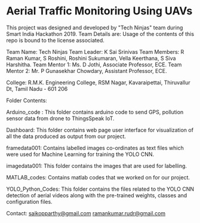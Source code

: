 # Aerial Traffic Monitoring Using UAVs

This project was designed and developed by "Tech Ninjas" team during Smart India Hackathon 2019. Team Details are:
Usage of the contents of this repo is bound to the license associated.

Team Name: Tech Ninjas
Team Leader: K Sai Srinivas
Team Members:
		R Raman Kumar, 
		S Roshini, 
		Roshini Sukumaran, 
		Vella Keerthana, 
		S Siva Harshitha.
Team Mentor 1: Ms. D Jothi, Associate Professor, ECE.
Team Mentor 2: Mr. P Gunasekhar Chowdary, Assistant Professor, ECE.

College: R.M.K. Engineering College, RSM Nagar, Kavaraipettai, Thiruvallur Dt, Tamil Nadu - 601 206

Folder Contents:

Arduino_code : This folder contains arduino code to send GPS, pollution sensor data from drone to ThingsSpeak IoT.

Dashboard: This folder contains web page user interface for visualization of all the data produced as output from our project.

framedata001: Contains labelled images co-ordinates as text files which were used for Machine Learning for training the YOLO CNN.

imagedata001: This folder contains the images that are used for labelling.

MATLAB_codes: Contains matlab codes that we worked on for our project.

YOLO_Python_Codes: This folder contains the files related to the YOLO CNN detection of aerial videos along with the pre-trained weights, classes and configuration files.


Contact: saikopparthy@gmail.com
	 ramankumar.rudr@gmail.com
